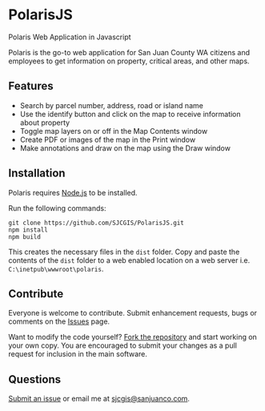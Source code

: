 # PolarisJS
Polaris Web Application in Javascript

Polaris is the go-to web application for San Juan County WA citizens and employees to get information on property, critical areas, and other maps.

## Features
- Search by parcel number, address, road or island name
- Use the identify button and click on the map to receive information about property
- Toggle map layers on or off in the Map Contents window
- Create PDF or images of the map in the Print window
- Make annotations and draw on the map using the Draw window

## Installation
Polaris requires [Node.js](http://nodejs.org) to be installed.

Run the following commands:

``` shell
git clone https://github.com/SJCGIS/PolarisJS.git
npm install
npm build
```
This creates the necessary files in the `dist` folder. Copy and paste the contents of the `dist` folder to a web enabled location on a web server i.e. ` C:\inetpub\wwwroot\polaris`.

## Contribute
Everyone is welcome to contribute. Submit enhancement requests, bugs or comments on the [Issues](https://github.com/SJCGIS/PolarisJS/issues) page.

Want to modify the code yourself? [Fork the repository](https://github.com/SJCGIS/PolarisJS/fork) and start working on your own copy. You are encouraged to submit your changes as a pull request for inclusion in the main software.

## Questions
[Submit an issue](https://github.com/SJCGIS/PolarisJS/issues) or email me at [sjcgis@sanjuanco.com](mailto:sjcgis@sanjuanco.com).
